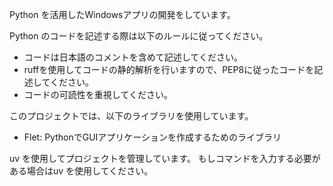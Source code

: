 Python を活用したWindowsアプリの開発をしています。

Python のコードを記述する際は以下のルールに従ってください。
- コードは日本語のコメントを含めて記述してください。
- ruffを使用してコードの静的解析を行いますので、PEP8に従ったコードを記述してください。
- コードの可読性を重視してください。

このプロジェクトでは、以下のライブラリを使用しています。
- Flet: PythonでGUIアプリケーションを作成するためのライブラリ

uv を使用してプロジェクトを管理しています。
もしコマンドを入力する必要がある場合はuv を使用してください。